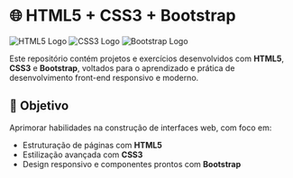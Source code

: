# 🌐 HTML5 + CSS3 + Bootstrap

![HTML5 Logo](https://upload.wikimedia.org/wikipedia/commons/thumb/6/61/HTML5_logo_and_wordmark.svg/120px-HTML5_logo_and_wordmark.svg.png)
![CSS3 Logo](https://upload.wikimedia.org/wikipedia/commons/thumb/d/d5/CSS3_logo_and_wordmark.svg/80px-CSS3_logo_and_wordmark.svg.png)
![Bootstrap Logo](https://upload.wikimedia.org/wikipedia/commons/4/48/Bootstrap-Logo.png)

Este repositório contém projetos e exercícios desenvolvidos com **HTML5**, **CSS3** e **Bootstrap**, voltados para o aprendizado e prática de desenvolvimento front-end responsivo e moderno.

## 🎯 Objetivo

Aprimorar habilidades na construção de interfaces web, com foco em:

- Estruturação de páginas com **HTML5**
- Estilização avançada com **CSS3**
- Design responsivo e componentes prontos com **Bootstrap**
